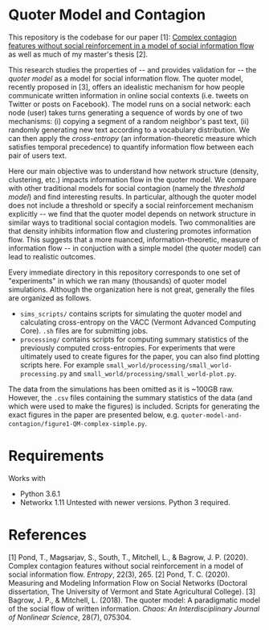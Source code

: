 # Quoter Model and Contagion
This repository is the codebase for our paper [1]: [Complex contagion features without social reinforcement in a model of social information flow](https://www.mdpi.com/1099-4300/22/3/265) as well as much of my master's thesis [2].

This research studies the properties of -- and provides validation for -- the *quoter model* as a model for social information flow. The quoter model, recently proposed in [3], offers an idealistic mechanism for how people communicate written information in online social contexts (i.e. tweets on Twitter or posts on Facebook). The model runs on a social network: each node (user) takes turns generating a sequence of words by one of two mechanisms: (i) copying a segment of a random neighbor's past text, (ii) randomly generating new text according to a vocabulary distribution. We can then apply the *cross-entropy* (an information-theoretic measure which satisfies temporal precedence) to quantify information flow between each pair of users text. 

Here our main objective was to understand how network structure (density, clustering, etc.) impacts information flow in the quoter model. We compare with other traditional models for social contagion (namely the *threshold model*) and find interesting results. In particular, although the quoter model does not include a threshold or specify a social reinforcement mechanism explicitly -- we find that the quoter model depends on network structure in similar ways to traditional social contagion models. Two commonalities are that density inhibits information flow and clustering promotes information flow. This suggests that a more nuanced, information-theoretic, measure of information flow -- in conjuction with a simple model (the quoter model) can lead to realistic outcomes.

Every immediate directory in this repository corresponds to one set of "experiments" in which we ran many (thousands) of quoter model simulations. Although the organization here is not great, generally the files are organized as follows. 
- `sims_scripts/` contains scripts for simulating the quoter model and calculating cross-entropy on the VACC (Vermont Advanced Computing Core). `.sh` files are for submitting jobs. 
- `processing/` contains scripts for computing summary statistics of the previously computed cross-entropies. For experiments that were ultimately used to create figures for the paper, you can also find plotting scripts here. For example `small_world/processing/small_world-processing.py` and `small_world/processing/small_world-plot.py`.

The data from the simulations has been omitted as it is ~100GB raw. However, the `.csv` files containing the summary statistics of the data (and which were used to make the figures) is included. Scripts for generating the exact figures in the paper are presented below, e.g. `quoter-model-and-contagion/figure1-QM-complex-simple.py`.

# Requirements
Works with
+ Python 3.6.1
+ Networkx 1.11
Untested with newer versions. Python 3 required.

# References
[1] Pond, T., Magsarjav, S., South, T., Mitchell, L., & Bagrow, J. P. (2020). Complex contagion features without social reinforcement in a model of social information flow. *Entropy*, 22(3), 265.
[2] Pond, T. C. (2020). Measuring and Modeling Information Flow on Social Networks (Doctoral dissertation, The University of Vermont and State Agricultural College).
[3] Bagrow, J. P., & Mitchell, L. (2018). The quoter model: A paradigmatic model of the social flow of written information. *Chaos: An Interdisciplinary Journal of Nonlinear Science*, 28(7), 075304.
